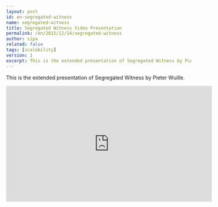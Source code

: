 ```yaml
---
layout: post
id: en-segregated-witness
name: segregated-witness
title: Segregated Witness Video Presentation
permalink: /en/2015/12/14/segregated-witness
author: sipa
related: false
tags: [scalability]
version: 1
excerpt: This is the extended presentation of Segregated Witness by Pieter Wuille.
---
```


This is the extended presentation of Segregated Witness by Pieter Wuille.

<iframe width="560" height="315" src="https://www.youtube.com/embed/NOYNZB5BCHM" frameborder="0"> </iframe>